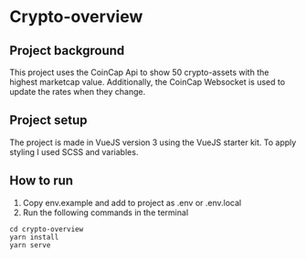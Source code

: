# Crypto-overview

## Project background
This project uses the CoinCap Api to show 50 crypto-assets with the highest marketcap value. Additionally, the CoinCap Websocket is used to update the rates when they change.

## Project setup
The project is made in VueJS version 3 using the VueJS starter kit. To apply styling I used SCSS and variables.

## How to run
1. Copy env.example and add to project as .env or .env.local
2. Run the following commands in the terminal
```
cd crypto-overview
yarn install
yarn serve
```
